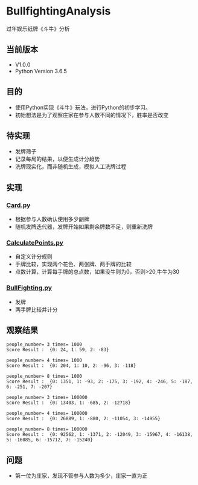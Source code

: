 # BullfightingAnalysis
过年娱乐纸牌《斗牛》分析
## 当前版本
- V1.0.0
- Python Version 3.6.5
## 目的
- 使用Python实现《斗牛》玩法，进行Python的初步学习。
- 初始想法是为了观察庄家在参与人数不同的情况下，胜率是否改变
## 待实现
- 发牌筛子
- 记录每局的结果，以便生成计分趋势
- 洗牌现实化，而非随机生成，模拟人工洗牌过程
## 实现
### [Card.py](https://github.com/shunchuan/BullfightingAnalysis/blob/master/Card.py)
  - 根据参与人数确认使用多少副牌
  - 随机发牌迭代器，发牌开始如果剩余牌数不足，则重新洗牌
### [CalculatePoints.py](https://github.com/shunchuan/BullfightingAnalysis/blob/master/CalculatePoints.py)
  - 自定义计分规则
  - 手牌比较，实现两个花色、两张牌、两手牌的比较
  - 点数计算，计算每手牌的总点数，如果没牛则为0，否则>20,牛牛为30
### [BullFighting.py](https://github.com/shunchuan/BullfightingAnalysis/blob/master/BullFighting.py)
  - 发牌
  - 两手牌比较并计分
## 观察结果
```
people_number= 3 times= 1000
Score Result :  {0: 24, 1: 59, 2: -83}
```
```
people_number= 4 times= 1000
Score Result :  {0: 204, 1: 10, 2: -96, 3: -118}
```
```
people_number= 8 times= 1000
Score Result :  {0: 1351, 1: -93, 2: -175, 3: -192, 4: -246, 5: -187, 6: -251, 7: -207}
```
```
people_number= 3 times= 100000
Score Result :  {0: 13403, 1: -685, 2: -12718}
```
```
people_number= 4 times= 100000
Score Result :  {0: 26889, 1: -880, 2: -11054, 3: -14955}
```
```
people_number= 8 times= 100000
Score Result :  {0: 92562, 1: -1371, 2: -12049, 3: -15967, 4: -16138, 5: -16085, 6: -15712, 7: -15240}
```
## 问题
- 第一位为庄家，发现不管参与人数为多少，庄家一直为正
